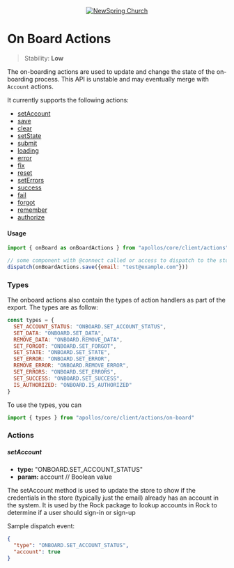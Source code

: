 <p align="center" >
  <a href="http://newspring.cc">
    <img src="https://s3.amazonaws.com/ns.images/newspring/icons/newspring-church-logo-black.png" alt="NewSpring Church" title="NewSpring Church" />
  </a>
</p>

On Board Actions
=======================

> Stability: **Low**

The on-boarding actions are used to update and change the state of the on-boarding process. This API is unstable and may eventually merge with `Account` actions.

It currently supports the following actions:
- [setAccount](#setAccount)
- [save](#save)
- [clear](#clear)
- [setState](#setState)
- [submit](#submit)
- [loading](#loading)
- [error](#error)
- [fix](#fix)
- [reset](#reset)
- [setErrors](#setErrors)
- [success](#success)
- [fail](#fail)
- [forgot](#forgot)
- [remember](#remember)
- [authorize](#authorize)

#### Usage

```javascript
import { onBoard as onBoardActions } from "apollos/core/client/actions"

// some component with @connect called or access to dispatch to the store
dispatch(onBoardActions.save({email: "test@example.com"}))
```

### Types

The onboard actions also contain the types of action handlers as part of the export. The types are as follow:

```javascript
const types = {
  SET_ACCOUNT_STATUS: "ONBOARD.SET_ACCOUNT_STATUS",
  SET_DATA: "ONBOARD.SET_DATA",
  REMOVE_DATA: "ONBOARD.REMOVE_DATA",
  SET_FORGOT: "ONBOARD.SET_FORGOT",
  SET_STATE: "ONBOARD.SET_STATE",
  SET_ERROR: "ONBOARD.SET_ERROR",
  REMOVE_ERROR: "ONBOARD.REMOVE_ERROR",
  SET_ERRORS: "ONBOARD.SET_ERRORS",
  SET_SUCCESS: "ONBOARD.SET_SUCCESS",
  IS_AUTHORIZED: "ONBOARD.IS_AUTHORIZED"
}
```
To use the types, you can
```javascript
import { types } from "apollos/core/client/actions/on-board"
```

### Actions

##### setAccount
* **type:** "ONBOARD.SET_ACCOUNT_STATUS"
* **param:** account // Boolean value

The setAccount method is used to update the store to show if the credentials in the store (typically just the email) already has an account in the system. It is used by the Rock package to lookup accounts in Rock to determine if a user should sign-in or sign-up

Sample dispatch event:
```json
{
  "type": "ONBOARD.SET_ACCOUNT_STATUS",
  "account": true
}
```
